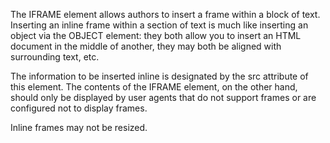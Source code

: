 The IFRAME element allows authors to insert a frame within a block of text. Inserting an inline frame within a section of text is much like inserting an object via the OBJECT element: they both allow you to insert an HTML document in the middle of another, they may both be aligned with surrounding text, etc. 

The information to be inserted inline is designated by the src attribute of this element. The contents of the IFRAME element, on the other hand, should only be displayed by user agents that do not support frames or are configured not to display frames.

Inline frames may not be resized.